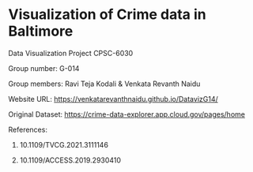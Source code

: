 # Visualization of Crime data in Baltimore
Data Visualization Project CPSC-6030 



Group number: G-014



Group members: Ravi Teja Kodali & Venkata Revanth Naidu

Website URL: https://venkatarevanthnaidu.github.io/DatavizG14/



Original Dataset: https://crime-data-explorer.app.cloud.gov/pages/home





References:



1. 10.1109/TVCG.2021.3111146             



2. 10.1109/ACCESS.2019.2930410

